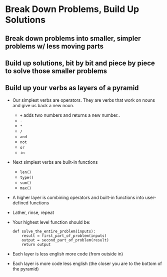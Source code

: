 # Break Down Problems, Build Up Solutions

## Break down problems into smaller, simpler problems w/ less moving parts

## Build up solutions, bit by bit and piece by piece to solve those smaller problems

## Build up your verbs as layers of a pyramid
- Our simplest verbs are operators. They are verbs that work on nouns and give us back a new noun.
    - `+` adds two numbers and returns a new number..
    - `-`
    - `*`
    - `/`
    - `and`
    - `not`
    - `or`
    - `in`
- Next simplest verbs are built-in functions
    - `len()`
    - `type()`
    - `sum()`
    - `max()`

- A higher layer is combining operators and built-in functions into user-defined functions

- Lather, rinse, repeat

- Your highest level function should be:

    ```
    def solve_the_entire_problem(inputs):
        result = first_part_of_problem(inputs)
        output = second_part_of_problem(result)
        return output
    ```    
- Each layer is less english more code (from outside in)
- Each layer is more code less english (the closer you are to the bottom of the pyramid)
    
